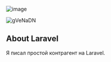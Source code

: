 ![image](https://user-images.githubusercontent.com/13521704/174803601-1f5f3314-4935-4f56-a826-a9e44477c310.png)

![gVeNaDN](https://user-images.githubusercontent.com/13521704/171829664-25209b24-85f8-48b3-b765-fa9cb81c96f7.png)



## About Laravel

Я писал простой контрагент на Laravel. 
